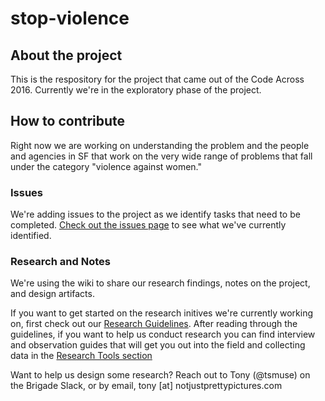 # stop-violence

## About the project
This is the respository for the project that came out of the Code Across 2016. Currently we're in the exploratory phase of the project. 

## How to contribute
Right now we are working on understanding the problem and the people and agencies in SF that work on the very wide range of problems that fall under the category "violence against women." 

### Issues
We're adding issues to the project as we identify tasks that need to be completed. [Check out the issues page](https://github.com/sfbrigade/stop-violence/issues) to see what we've currently identified.

### Research and Notes
We're using the wiki to share our research findings, notes on the project, and design artifacts. 

If you want to get started on the research initives we're currently working on, first check out our [Research Guidelines](https://github.com/sfbrigade/stop-violence/wiki/Research-Guidelines). After reading through the guidelines, if you want to help us conduct research you can find interview and observation guides that will get you out into the field and collecting data in the [Research Tools section](https://github.com/sfbrigade/stop-violence/wiki/Research-Tools)

Want to help us design some research? Reach out to Tony (@tsmuse) on the Brigade Slack, or by email, tony [at] notjustprettypictures.com
